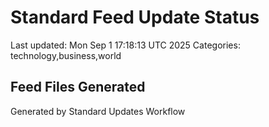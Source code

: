 # Standard Feed Update Status
Last updated: Mon Sep  1 17:18:13 UTC 2025
Categories: technology,business,world

## Feed Files Generated

Generated by Standard Updates Workflow
